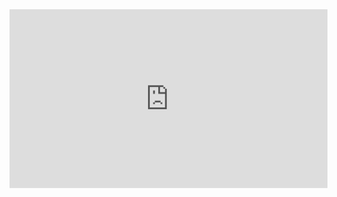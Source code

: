 <!--
.. title: Harstem: Stat's Colossus Phoenix opener vs Terran | Guide
.. slug: harstem-stats-colossus-phoenix-opener-vs-terran-guide
.. date: 2020-01-07 08:00:00 UTC
.. tags: phoenix, colossus, pvt, harstem
.. category: videos
.. link: 
.. description: 
.. type: text
.. author: Harstem
-->

<iframe width="560" height="315" src="https://www.youtube.com/embed/4epNk4E4ihs" frameborder="0" allow="accelerometer; autoplay; encrypted-media; gyroscope; picture-in-picture" allowfullscreen></iframe>
